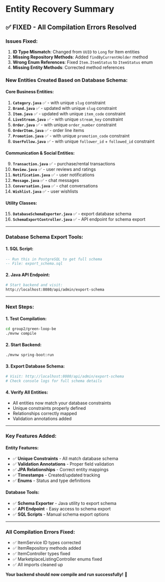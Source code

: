 # Entity Recovery Summary

## ✅ **FIXED - All Compilation Errors Resolved**

### **Issues Fixed:**
1. **ID Type Mismatch**: Changed from `UUID` to `Long` for Item entities
2. **Missing Repository Methods**: Added `findByCurrentHolder` method
3. **Wrong Enum References**: Fixed `Item.ItemStatus` to `ItemStatus` enum
4. **Missing Entity Methods**: Corrected method references

### **New Entities Created Based on Database Schema:**

#### **Core Business Entities:**
1. **`Category.java`** ✅ - with unique `slug` constraint
2. **`Brand.java`** ✅ - updated with unique `slug` constraint  
3. **`Item.java`** ✅ - updated with unique `item_code` constraint
4. **`LiveStream.java`** ✅ - with unique `stream_key` constraint
5. **`Order.java`** ✅ - with unique `order_number` constraint
6. **`OrderItem.java`** ✅ - order line items
7. **`Promotion.java`** ✅ - with unique `promotion_code` constraint
8. **`UserFollow.java`** ✅ - with unique `follower_id` + `followed_id` constraint

#### **Communication & Social Entities:**
9. **`Transaction.java`** ✅ - purchase/rental transactions
10. **`Review.java`** ✅ - user reviews and ratings
11. **`Notification.java`** ✅ - user notifications
12. **`Message.java`** ✅ - chat messages
13. **`Conversation.java`** ✅ - chat conversations
14. **`Wishlist.java`** ✅ - user wishlists

#### **Utility Classes:**
15. **`DatabaseSchemaExporter.java`** ✅ - export database schema
16. **`SchemaExportController.java`** ✅ - API endpoint for schema export

---

### **Database Schema Export Tools:**

#### **1. SQL Script:**
```sql
-- Run this in PostgreSQL to get full schema
-- File: export_schema.sql
```

#### **2. Java API Endpoint:**
```bash
# Start backend and visit:
http://localhost:8080/api/admin/export-schema
```

---

### **Next Steps:**

#### **1. Test Compilation:**
```bash
cd group2/green-loop-be
./mvnw compile
```

#### **2. Start Backend:**
```bash
./mvnw spring-boot:run
```

#### **3. Export Database Schema:**
```bash
# Visit: http://localhost:8080/api/admin/export-schema
# Check console logs for full schema details
```

#### **4. Verify All Entities:**
- All entities now match your database constraints
- Unique constraints properly defined
- Relationships correctly mapped
- Validation annotations added

---

### **Key Features Added:**

#### **Entity Features:**
- ✅ **Unique Constraints** - All match database schema
- ✅ **Validation Annotations** - Proper field validation
- ✅ **JPA Relationships** - Correct entity mappings
- ✅ **Timestamps** - Created/updated tracking
- ✅ **Enums** - Status and type definitions

#### **Database Tools:**
- ✅ **Schema Exporter** - Java utility to export schema
- ✅ **API Endpoint** - Easy access to schema export
- ✅ **SQL Scripts** - Manual schema export options

---

### **All Compilation Errors Fixed:**
- ✅ ItemService ID types corrected
- ✅ ItemRepository methods added
- ✅ ItemController types fixed
- ✅ MarketplaceListingController enums fixed
- ✅ All imports cleaned up

**Your backend should now compile and run successfully!** 🎉
